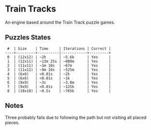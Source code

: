 # Train Tracks

An engine based around the Train Track puzzle games.

## Puzzles States

```
 #  | Size    | Time     | Iterations | Correct |
----+---------+----------|------------+---------+
 0  | (12x12) | ~2h      | ~5.6b      | Yes     |
 1  | (12x11) | ~13m 25s | ~800m      | Yes     |
 2  | (11x11) | ~1m 10s  | ~67m       | Yes     |
 3  | (11x12) | ~9m 10s  | ~525m      | Yes     |
 4  | (6x6)   | <0.01s   | ~2k        | Yes     |
 5  | (6x6)   | <0.01s   | ~1k        | Yes     |
 6  | (9x9)   | ~3s      | ~3.8m      | Yes     |
 7  | (9x9)   | <0.01s   | ~125k      | Yes     |
 8  | (10x10) | ~0.5s    | ~765k      | Yes     |
```

## Notes

Three probably fails due to following the path but not visiting all placed pieces.